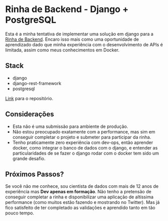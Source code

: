 # Rinha de Backend - Django + PostgreSQL

Esta é a minha tentativa de implementar uma solução em django para a [Rinha de Backend](https://github.com/zanfranceschi/rinha-de-backend-2024-q1). Encaro isso mais como uma oportunidade de aprendizado dado que minha experiência com o desenvolvimento de APIs é limitada, assim como meus conhecimentos em Docker.

## Stack

-   django
-   django-rest-framework
-   postgresql

[Link](https://github.com/dscorzoni/rinha-django) para o repositório.

## Considerações

-   Esta não é uma submissão para ambiente de produção.
-   Não estou preocupado exatamente com a performance, mas sim em conseguir completar o projeto e submeter para participar da rinha.
-   Tenho praticamente zero experiência com dev-ops, então aprender docker, como integrar o banco de dados com o django, e entender as particularidades de se fazer o django rodar com o docker tem sido um grande desafio.


## Próximos Passos?

Se você não me conhece, sou cientista de dados com mais de 12 anos de experiência mas **Dev apenas em formação**. Não tenho a pretensão de conseguir completar a rinha e disponibilizar uma aplicação de altíssima performance (como muitos estão fazendo e mostrando no Twitter). Mas já fico satisfeito de ter completado as validações e aprendido tanto em tão pouco tempo.
